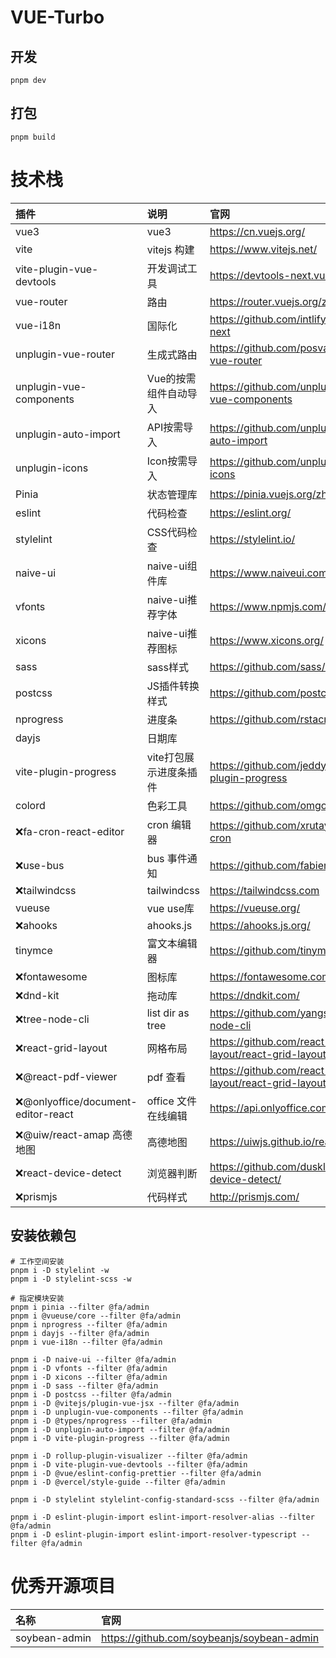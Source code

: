 # VUE-Turbo

## 开发

```
pnpm dev
```

## 打包

```
pnpm build
```

# 技术栈

| 插件                                | 说明                   | 官网                                                   |
| :---------------------------------- | :--------------------- | :----------------------------------------------------- |
| vue3                                | vue3                   | https://cn.vuejs.org/                                  |
| vite                                | vitejs 构建            | https://www.vitejs.net/                                |
| vite-plugin-vue-devtools            | 开发调试工具           | https://devtools-next.vuejs.org/                       |
| vue-router                          | 路由                   | https://router.vuejs.org/zh/                           |
| vue-i18n                            | 国际化                 | https://github.com/intlify/vue-i18n-next               |
| unplugin-vue-router                 | 生成式路由             | https://github.com/posva/unplugin-vue-router           |
| unplugin-vue-components             | Vue的按需组件自动导入  | https://github.com/unplugin/unplugin-vue-components    |
| unplugin-auto-import                | API按需导入            | https://github.com/unplugin/unplugin-auto-import       |
| unplugin-icons                      | Icon按需导入           | https://github.com/unplugin/unplugin-icons             |
| Pinia                               | 状态管理库             | https://pinia.vuejs.org/zh/                            |
| eslint                              | 代码检查               | https://eslint.org/                                    |
| stylelint                           | CSS代码检查            | https://stylelint.io/                                  |
| naive-ui                            | naive-ui组件库         | https://www.naiveui.com/                               |
| vfonts                              | naive-ui推荐字体       | https://www.npmjs.com/package/vfonts                   |
| xicons                              | naive-ui推荐图标       | https://www.xicons.org/                                |
| sass                                | sass样式               | https://github.com/sass/dart-sass                      |
| postcss                             | JS插件转换样式         | https://github.com/postcss/postcss                     |
| nprogress                           | 进度条                 | https://github.com/rstacruz/nprogress                  |
| dayjs                               | 日期库                 |                                                        |
| vite-plugin-progress                | vite打包展示进度条插件 | https://github.com/jeddygong/vite-plugin-progress      |
| colord                              | 色彩工具               | https://github.com/omgovich/colord                     |
| ❌fa-cron-react-editor              | cron 编辑器            | https://github.com/xrutayisire/react-js-cron           |
| ❌use-bus                           | bus 事件通知           | https://github.com/fabienjuif/use-bus                  |
| ❌tailwindcss                       | tailwindcss            | https://tailwindcss.com                                |
| vueuse                              | vue use库              | https://vueuse.org/                                    |
| ❌ahooks                            | ahooks.js              | https://ahooks.js.org/                                 |
| tinymce                             | 富文本编辑器           | https://github.com/tinymce/tinymce                     |
| ❌fontawesome                       | 图标库                 | https://fontawesome.com/                               |
| ❌dnd-kit                           | 拖动库                 | https://dndkit.com/                                    |
| ❌tree-node-cli                     | list dir as tree       | https://github.com/yangshun/tree-node-cli              |
| ❌react-grid-layout                 | 网格布局               | https://github.com/react-grid-layout/react-grid-layout |
| ❌@react-pdf-viewer                 | pdf 查看               | https://github.com/react-grid-layout/react-grid-layout |
| ❌@onlyoffice/document-editor-react | office 文件在线编辑    | https://api.onlyoffice.com/                            |
| ❌@uiw/react-amap 高德地图          | 高德地图               | https://uiwjs.github.io/react-amap/                    |
| ❌react-device-detect               | 浏览器判断             | https://github.com/duskload/react-device-detect/       |
| ❌prismjs                           | 代码样式               | http://prismjs.com/                                    |

## 安装依赖包

```
# 工作空间安装
pnpm i -D stylelint -w
pnpm i -D stylelint-scss -w

# 指定模块安装
pnpm i pinia --filter @fa/admin
pnpm i @vueuse/core --filter @fa/admin
pnpm i nprogress --filter @fa/admin
pnpm i dayjs --filter @fa/admin
pnpm i vue-i18n --filter @fa/admin

pnpm i -D naive-ui --filter @fa/admin
pnpm i -D vfonts --filter @fa/admin
pnpm i -D xicons --filter @fa/admin
pnpm i -D sass --filter @fa/admin
pnpm i -D postcss --filter @fa/admin
pnpm i -D @vitejs/plugin-vue-jsx --filter @fa/admin
pnpm i -D unplugin-vue-components --filter @fa/admin
pnpm i -D @types/nprogress --filter @fa/admin
pnpm i -D unplugin-auto-import --filter @fa/admin
pnpm i -D vite-plugin-progress --filter @fa/admin

pnpm i -D rollup-plugin-visualizer --filter @fa/admin
pnpm i -D vite-plugin-vue-devtools --filter @fa/admin
pnpm i -D @vue/eslint-config-prettier --filter @fa/admin
pnpm i -D @vercel/style-guide --filter @fa/admin

pnpm i -D stylelint stylelint-config-standard-scss --filter @fa/admin

pnpm i -D eslint-plugin-import eslint-import-resolver-alias --filter @fa/admin
pnpm i -D eslint-plugin-import eslint-import-resolver-typescript --filter @fa/admin
```

# 优秀开源项目

| 名称          | 官网                                       |
| :------------ | :----------------------------------------- |
| soybean-admin | https://github.com/soybeanjs/soybean-admin |

